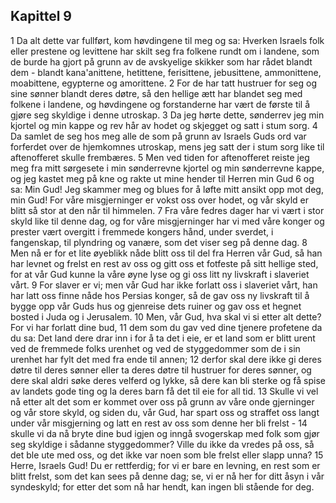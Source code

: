 ## Kapittel 9

1 Da alt dette var fullført, kom høvdingene til meg og sa: Hverken Israels folk eller prestene og levittene har skilt seg fra folkene rundt om i landene, som de burde ha gjort på grunn av de avskyelige skikker som har rådet blandt dem - blandt kana'anittene, hetittene, ferisittene, jebusittene, ammonittene, moabittene, egypterne og amorittene.
2 For de har tatt hustruer for seg og sine sønner blandt deres døtre, så den hellige ætt har blandet seg med folkene i landene, og høvdingene og forstanderne har vært de første til å gjøre seg skyldige i denne utroskap.
3 Da jeg hørte dette, sønderrev jeg min kjortel og min kappe og rev hår av hodet og skjegget og satt i stum sorg.
4 Da samlet de seg hos meg alle de som på grunn av Israels Guds ord var forferdet over de hjemkomnes utroskap, mens jeg satt der i stum sorg like til aftenofferet skulle frembæres.
5 Men ved tiden for aftenofferet reiste jeg meg fra mitt sørgesete i min sønderrevne kjortel og min sønderrevne kappe, og jeg kastet meg på kne og rakte ut mine hender til Herren min Gud
6 og sa: Min Gud! Jeg skammer meg og blues for å løfte mitt ansikt opp mot deg, min Gud! For våre misgjerninger er vokst oss over hodet, og vår skyld er blitt så stor at den når til himmelen.
7 Fra våre fedres dager har vi vært i stor skyld like til denne dag, og for våre misgjerninger har vi med våre konger og prester vært overgitt i fremmede kongers hånd, under sverdet, i fangenskap, til plyndring og vanære, som det viser seg på denne dag.
8 Men nå er for et lite øyeblikk nåde blitt oss til del fra Herren vår Gud, så han har levnet og frelst en rest av oss og gitt oss et fotfeste på sitt hellige sted, for at vår Gud kunne la våre øyne lyse og gi oss litt ny livskraft i slaveriet vårt.
9 For slaver er vi; men vår Gud har ikke forlatt oss i slaveriet vårt, han har latt oss finne nåde hos Persias konger, så de gav oss ny livskraft til å bygge opp vår Guds hus og gjenreise dets ruiner og gav oss et hegnet bosted i Juda og i Jerusalem.
10 Men, vår Gud, hva skal vi si etter alt dette? For vi har forlatt dine bud,
11 dem som du gav ved dine tjenere profetene da du sa: Det land dere drar inn i for å ta det i eie, er et land som er blitt urent ved de fremmede folks urenhet og ved de styggedommer som de i sin urenhet har fylt det med fra ende til annen;
12 derfor skal dere ikke gi deres døtre til deres sønner eller ta deres døtre til hustruer for deres sønner, og dere skal aldri søke deres velferd og lykke, så dere kan bli sterke og få spise av landets gode ting og la deres barn få det til eie for all tid.
13 Skulle vi vel nå etter alt det som er kommet over oss på grunn av våre onde gjerninger og vår store skyld, og siden du, vår Gud, har spart oss og straffet oss langt under vår misgjerning og latt en rest av oss som denne her bli frelst -
14 skulle vi da nå bryte dine bud igjen og inngå svogerskap med folk som gjør seg skyldige i sådanne styggedommer? Ville du ikke da vredes på oss, så det ble ute med oss, og det ikke var noen som ble frelst eller slapp unna?
15 Herre, Israels Gud! Du er rettferdig; for vi er bare en levning, en rest som er blitt frelst, som det kan sees på denne dag; se, vi er nå her for ditt åsyn i vår syndeskyld; for etter det som nå har hendt, kan ingen bli stående for deg.
